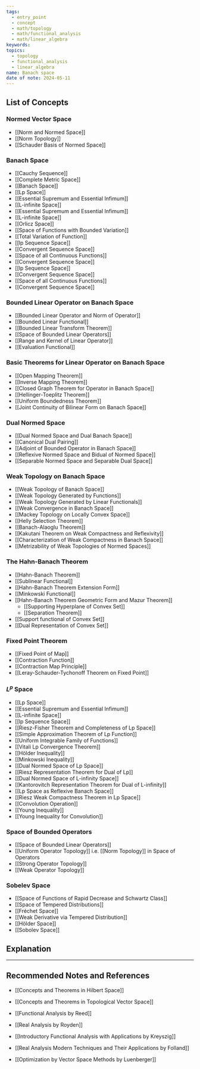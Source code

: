 ```yaml
---
tags:
  - entry_point
  - concept
  - math/topology
  - math/functional_analysis
  - math/linear_algebra
keywords: 
topics:
  - topology
  - functional_analysis
  - linear_algebra
name: Banach space
date of note: 2024-05-11
---
```


##  List of Concepts

### Normed Vector Space

- [[Norm and Normed Space]]
- [[Norm Topology]]
- [[Schauder Basis of Normed Space]]

### Banach Space

- [[Cauchy Sequence]]	
- [[Complete Metric Space]]
- [[Banach Space]]
- [[Lp Space]]
- [[Essential Supremum and Essential Infimum]]
- [[L-infinite Space]]
- [[Essential Supremum and Essential Infimum]]
- [[L-infinite Space]]
- [[Orlicz Space]]
- [[Space of Functions with Bounded Variation]]
- [[Total Variation of Function]]
- [[lp Sequence Space]]
- [[Convergent Sequence Space]]
- [[Space of all Continuous Functions]]
- [[Convergent Sequence Space]]
- [[lp Sequence Space]]
- [[Convergent Sequence Space]]
- [[Space of all Continuous Functions]]
- [[Convergent Sequence Space]]

### Bounded Linear Operator on Banach Space

- [[Bounded Linear Operator and Norm of Operator]]	
- [[Bounded Linear Functional]]
- [[Bounded Linear Transform Theorem]]
- [[Space of Bounded Linear Operators]]
- [[Range and Kernel of Linear Operator]]
- [[Evaluation Functional]]


### Basic Theorems for Linear Operator on Banach Space

- [[Open Mapping Theorem]]
- [[Inverse Mapping Theorem]]
- [[Closed Graph Theorem for Operator in Banach Space]]
- [[Hellinger-Toeplitz Theorem]]
- [[Uniform Boundedness Theorem]]
- [[Joint Continuity of Bilinear Form on Banach Space]]

### Dual Normed Space

- [[Dual Normed Space and Dual Banach Space]]
- [[Canonical Dual Pairing]]
- [[Adjoint of Bounded Operator in Banach Space]]
- [[Reflexive Normed Space and Bidual of Normed Space]]
- [[Separable Normed Space and Separable Dual Space]]

### Weak Topology on Banach Space

- [[Weak Topology of Banach Space]]
- [[Weak Topology Generated by Functions]]
- [[Weak Topology Generated by Linear Functionals]]
- [[Weak Convergence in Banach Space]]
- [[Mackey Topology on Locally Convex Space]]
- [[Helly Selection Theorem]]
- [[Banach-Alaoglu Theorem]]
- [[Kakutani Theorem on Weak Compactness and Reflexivity]]
- [[Characterization of Weak Compactness in Banach Space]]
- [[Metrizability of Weak Topologies of Normed Spaces]]

### The Hahn-Banach Theorem

- [[Hahn-Banach Theorem]]	
- [[Sublinear Functional]]
- [[Hahn-Banach Theorem Extension Form]]
- [[Minkowski Functional]]
- [[Hahn-Banach Theorem Geometric Form and Mazur Theorem]]
	- [[Supporting Hyperplane of Convex Set]]
	- [[Separation Theorem]]
- [[Support functional of Convex Set]]
- [[Dual Representation of Convex Set]]

### Fixed Point Theorem

- [[Fixed Point of Map]]
- [[Contraction Function]]
- [[Contraction Map Principle]]
- [[Leray-Schauder-Tychonoff Theorem on Fixed Point]]

### $L^p$ Space

- [[Lp Space]]
- [[Essential Supremum and Essential Infimum]]
- [[L-infinite Space]]
- [[lp Sequence Space]]
- [[Riesz-Fisher Theorem and Completeness of Lp Space]]
- [[Simple Approximation Theorem of Lp Function]]
- [[Uniform Integrable Family of Functions]]
- [[Vitali Lp Convergence Theorem]]
- [[Hölder Inequality]]
- [[Minkowski Inequality]]
- [[Dual Normed Space of Lp Space]]
- [[Riesz Representation Theorem for Dual of Lp]]
- [[Dual Normed Space of L-infinity Space]]
- [[Kantorovitch Representation Theorem for Dual of L-infinity]]
- [[Lp Space as Reflexive Banach Space]]
- [[Riesz Weak Compactness Theorem in Lp Space]]
- [[Convolution Operation]]
- [[Young Inequality]]
- [[Young Inequality for Convolution]]


### Space of Bounded Operators

- [[Space of Bounded Linear Operators]]
- [[Uniform Operator Topology]] i.e. [[Norm Topology]] in Space of Operators
- [[Strong Operator Topology]]
- [[Weak Operator Topology]]


### Sobelev Space

- [[Space of Functions of Rapid Decrease and Schwartz Class]]
- [[Space of Tempered Distributions]]
- [[Fréchet Space]]
- [[Weak Derivative via Tempered Distribution]]
- [[Hölder Space]]
- [[Sobolev Space]]



## Explanation





-----------
##  Recommended Notes and References

- [[Concepts and Theorems in Hilbert Space]]
- [[Concepts and Theorems in Topological Vector Space]]


- [[Functional Analysis by Reed]]
- [[Real Analysis by Royden]]
- [[Introductory Functional Analysis with Applications by Kreyszig]]
- [[Real Analysis Modern Techniques and Their Applications by Folland]]
- [[Optimization by Vector Space Methods by Luenberger]]
